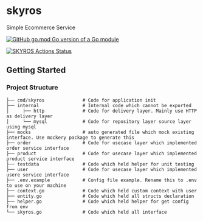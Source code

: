 # skyros
Simple Ecommerce Service

[![GitHub go.mod Go version of a Go module](https://img.shields.io/badge/Go-v1.16-green)](https://github.com/situmorangbastian/skyros/blob/main/go.mod)

[![SKYROS Actions Status](https://github.com/situmorangbastian/skyros/actions/workflows/test.yml/badge.svg)](https://github.com/situmorangbastian/skyros/actions?query=workflow%3Atest)


## Getting Started

### Project Structure
```
├── cmd/skyros              # Code for application init
├── internal                # Internal code which cannot be exported
│     ├── http              # Code for delivery layer. Mainly use HTTP as delivery layer
│     └── mysql             # Code for repository layer source layer using mysql
├── mocks                   # auto generated file which mock existing interface. Use mockery package to generate this
├── order                   # Code for usecase layer which implemented order service interface
├── product                 # Code for usecase layer which implemented product service interface
├── testdata                # Code which held helper for unit testing
├── user                    # Code for usecase layer which implemented usere service interface
├── .env.example            # Config file example. Rename this to .env to use on your machine
├── context.go              # Code which held custom context with user
├── entity.go               # Code which held all structs declaration
├── helper.go               # Code which held helper for get config from env
└── skyros.go               # Code which held all interface
```
